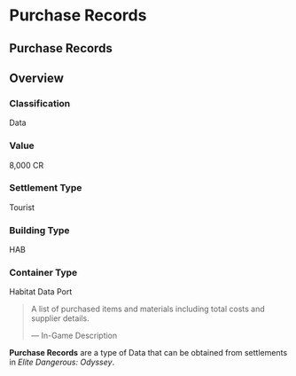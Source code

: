 # Purchase Records
## Purchase Records

## Overview

### Classification

Data

### Value

8,000 CR

### Settlement Type

Tourist

### Building Type

HAB

### Container Type

Habitat Data Port

> 
> 
> A list of purchased items and materials including total costs and supplier details.
> 
> 
> — In-Game Description
> 

**Purchase Records** are a type of Data that can be obtained from settlements in *Elite Dangerous: Odyssey*.